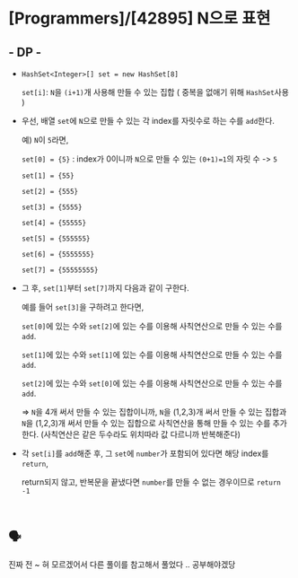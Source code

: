 # [Programmers]/[42895] N으로 표현

## - DP -

* `HashSet<Integer>[] set = new HashSet[8]`

  `set[i]`:  `N`을 `(i+1)`개 사용해 만들 수 있는 집합 ( 중복을 없애기 위해 `HashSet`사용 )

* 우선, 배열 `set`에 `N`으로 만들 수 있는 각 index를 자릿수로 하는  수를 `add`한다.

  예) `N`이 `5`라면,

  `set[0] = {5}` : index가 0이니까  `N`으로 만들 수 있는 `(0+1)=1`의 자릿 수 -> `5`

  `set[1] = {55}`

  `set[2] = {555}`

  `set[3] = {5555}`

  `set[4] = {55555}`

  `set[5] = {555555}`

  `set[6] = {5555555}`

  `set[7] = {55555555}`

* 그 후, `set[1]`부터 `set[7]`까지 다음과 같이 구한다.

  예를 들어 `set[3]`을 구하려고 한다면,

  `set[0]`에 있는 수와 `set[2]`에 있는 수를 이용해 사칙연산으로 만들 수 있는 수를 `add`.

  `set[1]`에 있는 수와 `set[1]`에 있는 수를 이용해 사칙연산으로 만들 수 있는 수를 `add`.

  `set[2]`에 있는 수와 `set[0]`에 있는 수를 이용해 사칙연산으로 만들 수 있는 수를 `add`.

  => `N`을 4개 써서 만들 수 있는 집합이니까, `N`을 (1,2,3)개 써서 만들 수 있는 집합과 `N`을 (1,2,3)개 써서 만들 수 있는 집합으로 사칙연산을 통해 만들 수 있는 수를 추가한다. (사칙연산은 같은 두수라도 위치따라 값 다르니까 반복해준다)

* 각 `set[i]`를 `add`해준 후, 그 `set`에 `number`가 포함되어 있다면 해당 index를 `return`,

  return되지 않고, 반복문을 끝냈다면 `number`를 만들 수 없는 경우이므로 `return -1`

</br>

## :speaking_head:

진짜 전 ~ 혀 모르겠어서 다른 풀이를 참고해서 풀었다 .. 공부해야겠당 
